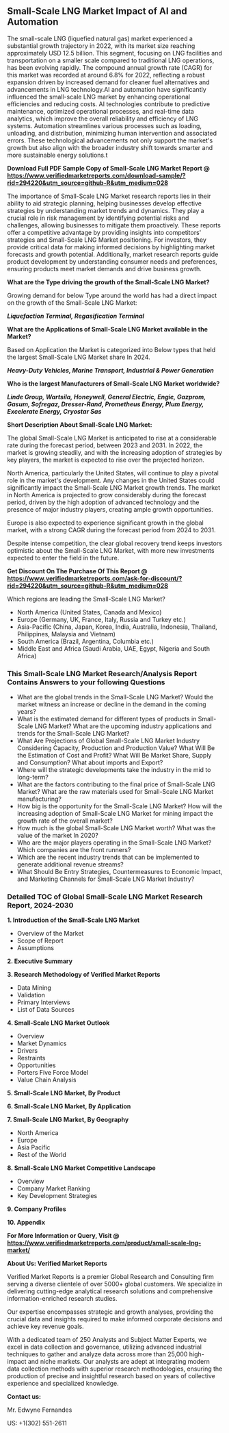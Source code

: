 <h2>Small-Scale LNG Market Impact of AI and Automation</h2>The small-scale LNG (liquefied natural gas) market experienced a substantial growth trajectory in 2022, with its market size reaching approximately USD 12.5 billion. This segment, focusing on LNG facilities and transportation on a smaller scale compared to traditional LNG operations, has been evolving rapidly. The compound annual growth rate (CAGR) for this market was recorded at around 6.8% for 2022, reflecting a robust expansion driven by increased demand for cleaner fuel alternatives and advancements in LNG technology.AI and automation have significantly influenced the small-scale LNG market by enhancing operational efficiencies and reducing costs. AI technologies contribute to predictive maintenance, optimized operational processes, and real-time data analytics, which improve the overall reliability and efficiency of LNG systems. Automation streamlines various processes such as loading, unloading, and distribution, minimizing human intervention and associated errors. These technological advancements not only support the market's growth but also align with the broader industry shift towards smarter and more sustainable energy solutions.t</p><p id="" class=""><strong>Download Full PDF Sample Copy of Small-Scale LNG Market Report @ <a href="https://www.verifiedmarketreports.com/download-sample/?rid=294220&utm_source=github-R&utm_medium=028" target="_blank">https://www.verifiedmarketreports.com/download-sample/?rid=294220&utm_source=github-R&utm_medium=028</a></strong></p><p>The importance of&nbsp;Small-Scale LNG Market research reports lies in their ability to aid strategic planning, helping businesses develop effective strategies by understanding market trends and dynamics. They play a crucial role in risk management by identifying potential risks and challenges, allowing businesses to mitigate them proactively. These reports offer a competitive advantage by providing insights into competitors' strategies and Small-Scale LNG Market positioning. For investors, they provide critical data for making informed decisions by highlighting market forecasts and growth potential. Additionally, market research reports guide product development by understanding consumer needs and preferences, ensuring products meet market demands and drive business growth.</p><p><strong>What are the&nbsp;Type driving the growth of the Small-Scale LNG Market?</strong></p><p id="" class="">Growing demand for below Type around the world has had a direct impact on the growth of the Small-Scale LNG Market:</p><em><strong>Liquefaction Terminal, Regasification Terminal</strong></em></p><strong>What are the&nbsp;Applications&nbsp;of Small-Scale LNG Market available in the Market?</strong></p><p id="" class="">Based on Application the Market is categorized into Below types that held the largest Small-Scale LNG Market share In 2024.</p><em><strong>Heavy-Duty Vehicles, Marine Transport, Industrial & Power Generation</strong></em></p><strong>Who is the largest Manufacturers of Small-Scale LNG Market worldwide?</strong></p><p><em><strong>Linde Group, Wartsila, Honeywell, General Electric, Engie, Gazprom, Gasum, Sofregaz, Dresser-Rand, Prometheus Energy, Plum Energy, Excelerate Energy, Cryostar Sas</strong></em></p><p id="" class=""><strong>Short Description About Small-Scale LNG Market:</strong></p><p>The global Small-Scale LNG Market is anticipated to rise at a considerable rate during the forecast period, between 2023 and 2031. In 2022, the market is growing steadily, and with the increasing adoption of strategies by key players, the market is expected to rise over the projected horizon.</p><p>North America, particularly the United States, will continue to play a pivotal role in the market's development. Any changes in the United States could significantly impact the Small-Scale LNG Market growth trends. The market in North America is projected to grow considerably during the forecast period, driven by the high adoption of advanced technology and the presence of major industry players, creating ample growth opportunities.</p><p>Europe is also expected to experience significant growth in the global market, with a strong CAGR during the forecast period from 2024 to 2031.</p><p>Despite intense competition, the clear global recovery trend keeps investors optimistic about the Small-Scale LNG Market, with more new investments expected to enter the field in the future.</p><p id="" class=""><strong>Get Discount On The Purchase Of This Report @ <a href="https://www.verifiedmarketreports.com/ask-for-discount/?rid=294220&utm_source=github-R&utm_medium=028" target="_blank">https://www.verifiedmarketreports.com/ask-for-discount/?rid=294220&utm_source=github-R&utm_medium=028</a></strong></p>Which regions are leading the Small-Scale LNG Market?</p><ul><li>North America (United States, Canada and Mexico)</li><li>Europe (Germany, UK, France, Italy, Russia and Turkey etc.)</li><li>Asia-Pacific (China, Japan, Korea, India, Australia, Indonesia, Thailand, Philippines, Malaysia and Vietnam)</li><li>South America (Brazil, Argentina, Columbia etc.)</li><li>Middle East and Africa (Saudi Arabia, UAE, Egypt, Nigeria and South Africa)</li></ul><h3 id="" class="">This Small-Scale LNG Market Research/Analysis Report Contains Answers to your following Questions</h3><ul><li>What are the global trends in the Small-Scale LNG Market? Would the market witness an increase or decline in the demand in the coming years?</li><li>What is the estimated demand for different types of products in Small-Scale LNG Market? What are the upcoming industry applications and trends for the Small-Scale LNG Market?</li><li>What Are Projections of Global Small-Scale LNG Market Industry Considering Capacity, Production and Production Value? What Will Be the Estimation of Cost and Profit? What Will Be Market Share, Supply and Consumption? What about imports and Export?</li><li>Where will the strategic developments take the industry in the mid to long-term?</li><li>What are the factors contributing to the final price of Small-Scale LNG Market? What are the raw materials used for Small-Scale LNG Market manufacturing?</li><li>How big is the opportunity for the Small-Scale LNG Market? How will the increasing adoption of Small-Scale LNG Market for mining impact the growth rate of the overall market?</li><li>How much is the global Small-Scale LNG Market worth? What was the value of the market In 2020?</li><li>Who are the major players operating in the Small-Scale LNG Market? Which companies are the front runners?</li><li>Which are the recent industry trends that can be implemented to generate additional revenue streams?</li><li>What Should Be Entry Strategies, Countermeasures to Economic Impact, and Marketing Channels for Small-Scale LNG Market Industry?</li></ul><h3 id="" class="">Detailed TOC of Global Small-Scale LNG Market Research Report, 2024-2030</h3><p id="" class=""><strong>1. Introduction of the Small-Scale LNG Market</strong></p><ul><li>Overview of the Market</li><li>Scope of Report</li><li>Assumptions</li></ul><p id="" class=""><strong>2. Executive Summary</strong></p><p id="" class=""><strong>3. Research Methodology of Verified Market Reports</strong></p><ul><li>Data Mining</li><li>Validation</li><li>Primary Interviews</li><li>List of Data Sources</li></ul><p id="" class=""><strong>4. Small-Scale LNG Market Outlook</strong></p><ul><li>Overview</li><li>Market Dynamics</li><li>Drivers</li><li>Restraints</li><li>Opportunities</li><li>Porters Five Force Model</li><li>Value Chain Analysis</li></ul><p id="" class=""><strong>5. Small-Scale LNG Market, By Product</strong></p><p id="" class=""><strong>6. Small-Scale LNG Market, By Application</strong></p><p id="" class=""><strong>7. Small-Scale LNG Market, By Geography</strong></p><ul><li>North America</li><li>Europe</li><li>Asia Pacific</li><li>Rest of the World</li></ul><p id="" class=""><strong>8. Small-Scale LNG Market Competitive Landscape</strong></p><ul><li>Overview</li><li>Company Market Ranking</li><li>Key Development Strategies</li></ul><p id="" class=""><strong>9. Company Profiles</strong></p><p id="" class=""><strong>10. Appendix</strong></p><p id="" class=""><strong>For More Information or Query, Visit @ <a href="https://www.verifiedmarketreports.com/product/small-scale-lng-market/" target="_blank">https://www.verifiedmarketreports.com/product/small-scale-lng-market/</a></strong></p><p id="" class=""><strong>About Us: Verified Market Reports</strong></p><p id="" class="">Verified Market Reports is a premier Global Research and Consulting firm serving a diverse clientele of over 5000+ global customers. We specialize in delivering cutting-edge analytical research solutions and comprehensive information-enriched research studies.</p><p id="" class="">Our expertise encompasses strategic and growth analyses, providing the crucial data and insights required to make informed corporate decisions and achieve key revenue goals.</p><p id="" class="">With a dedicated team of 250 Analysts and Subject Matter Experts, we excel in data collection and governance, utilizing advanced industrial techniques to gather and analyze data across more than 25,000 high-impact and niche markets. Our analysts are adept at integrating modern data collection methods with superior research methodologies, ensuring the production of precise and insightful research based on years of collective experience and specialized knowledge.</p><p id="" class=""><strong>Contact us:</strong></p><p id="" class="">Mr. Edwyne Fernandes</p><p id="" class="">US: +1(302) 551-2611</p>